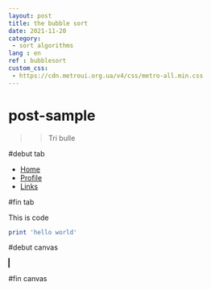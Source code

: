 ```yaml
---
layout: post
title: the bubble sort
date: 2021-11-20
category: 
 - sort algorithms 
lang : en
ref : bubblesort
custom_css:
 - https://cdn.metroui.org.ua/v4/css/metro-all.min.css
---
```

# post-sample
> >Tri bulle


#debut tab
<div>
<ul class="bottom" data-role="tabs" data-expand="true">
    <li><a href="#">Home</a></li>
    <li><a href="#">Profile</a></li>
    <li><a href="#">Links</a></li>
</ul>
 </div>
#fin tab

This is code
```ruby
print 'hello world'
```

#debut canvas

<canvas id="myCanvas" width="200" height="100" style="border:1px solid #000000;">
</canvas> 

#fin canvas

